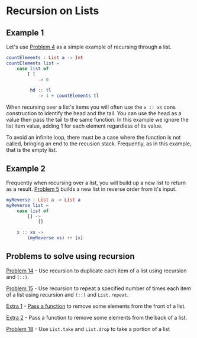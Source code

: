 # Recursion on Lists

## Example 1

Let's use [Problem 4](/../p/p04.md) as a simple example of recursing  through a list. 

```elm
countElements : List a -> Int
countElements list =
    case list of
        [ ] 
            -> 0

         hd :: tl 
            -> 1 + countElements tl
```
When recursing over a list's items you will often use the ```x :: xs``` cons construction to identify the head and the tail. You can use the head as a value then pass the tail to the same function. In this example we ignore the list item value, adding 1 for each element regardless of its value. 

To avoid an infinite loop, there must be a case where the function is not called, bringing an end to the recusion stack. Frequently, as in this example, that is the empty list.

## Example 2

Frequently when recursing over a list, you will build up a new list to return as a result. [Problem 5](../p/p05.md "Problem 5") builds a new list in reverse order from it's input. 

```elm
myReverse : List a -> List a
myReverse list =
    case list of
        [] ->
            []

    x :: xs ->
        (myReverse xs) ++ [x]
``` 

## Problems to solve using recursion

[Problem 14](../p/p14.md "Problem 14") - Use recursion to duplicate each item of a list using recursion and ```(::)```.

[Problem 15](../p/p15.md "Problem 15") - Use recursion to repeat a specified number of times each item of a list using recursion and ```(::)``` and ```List.repeat```.

[Extra 1](../p/e01.md) - [Pass a function](/passing_functions.md) to remove some elements from the front of a list.

[Extra 2](../p/e02.md) - Pass a function to remove some elements from the back of a list.

[Problem 18](../p/p18.md) - Use `List.take` and `List.drop` to take a portion of a list





